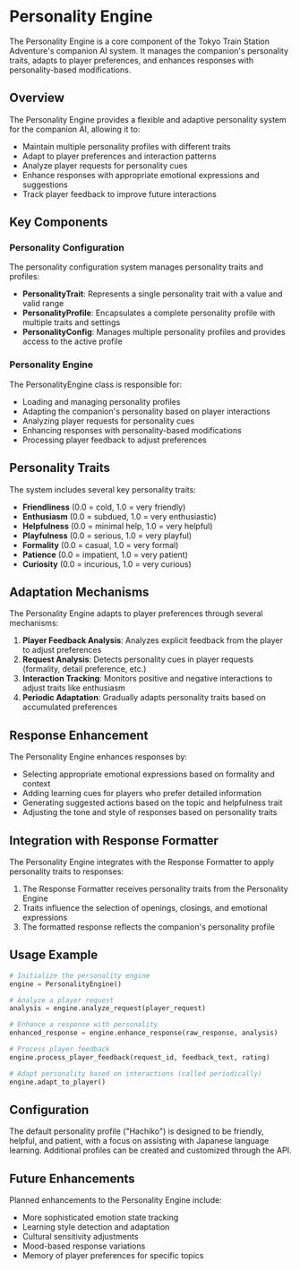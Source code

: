 # Personality Engine

The Personality Engine is a core component of the Tokyo Train Station Adventure's companion AI system. It manages the companion's personality traits, adapts to player preferences, and enhances responses with personality-based modifications.

## Overview

The Personality Engine provides a flexible and adaptive personality system for the companion AI, allowing it to:

- Maintain multiple personality profiles with different traits
- Adapt to player preferences and interaction patterns
- Analyze player requests for personality cues
- Enhance responses with appropriate emotional expressions and suggestions
- Track player feedback to improve future interactions

## Key Components

### Personality Configuration

The personality configuration system manages personality traits and profiles:

- **PersonalityTrait**: Represents a single personality trait with a value and valid range
- **PersonalityProfile**: Encapsulates a complete personality profile with multiple traits and settings
- **PersonalityConfig**: Manages multiple personality profiles and provides access to the active profile

### Personality Engine

The PersonalityEngine class is responsible for:

- Loading and managing personality profiles
- Adapting the companion's personality based on player interactions
- Analyzing player requests for personality cues
- Enhancing responses with personality-based modifications
- Processing player feedback to adjust preferences

## Personality Traits

The system includes several key personality traits:

- **Friendliness** (0.0 = cold, 1.0 = very friendly)
- **Enthusiasm** (0.0 = subdued, 1.0 = very enthusiastic)
- **Helpfulness** (0.0 = minimal help, 1.0 = very helpful)
- **Playfulness** (0.0 = serious, 1.0 = very playful)
- **Formality** (0.0 = casual, 1.0 = very formal)
- **Patience** (0.0 = impatient, 1.0 = very patient)
- **Curiosity** (0.0 = incurious, 1.0 = very curious)

## Adaptation Mechanisms

The Personality Engine adapts to player preferences through several mechanisms:

1. **Player Feedback Analysis**: Analyzes explicit feedback from the player to adjust preferences
2. **Request Analysis**: Detects personality cues in player requests (formality, detail preference, etc.)
3. **Interaction Tracking**: Monitors positive and negative interactions to adjust traits like enthusiasm
4. **Periodic Adaptation**: Gradually adapts personality traits based on accumulated preferences

## Response Enhancement

The Personality Engine enhances responses by:

- Selecting appropriate emotional expressions based on formality and context
- Adding learning cues for players who prefer detailed information
- Generating suggested actions based on the topic and helpfulness trait
- Adjusting the tone and style of responses based on personality traits

## Integration with Response Formatter

The Personality Engine integrates with the Response Formatter to apply personality traits to responses:

1. The Response Formatter receives personality traits from the Personality Engine
2. Traits influence the selection of openings, closings, and emotional expressions
3. The formatted response reflects the companion's personality profile

## Usage Example

```python
# Initialize the personality engine
engine = PersonalityEngine()

# Analyze a player request
analysis = engine.analyze_request(player_request)

# Enhance a response with personality
enhanced_response = engine.enhance_response(raw_response, analysis)

# Process player feedback
engine.process_player_feedback(request_id, feedback_text, rating)

# Adapt personality based on interactions (called periodically)
engine.adapt_to_player()
```

## Configuration

The default personality profile ("Hachiko") is designed to be friendly, helpful, and patient, with a focus on assisting with Japanese language learning. Additional profiles can be created and customized through the API.

## Future Enhancements

Planned enhancements to the Personality Engine include:

- More sophisticated emotion state tracking
- Learning style detection and adaptation
- Cultural sensitivity adjustments
- Mood-based response variations
- Memory of player preferences for specific topics 